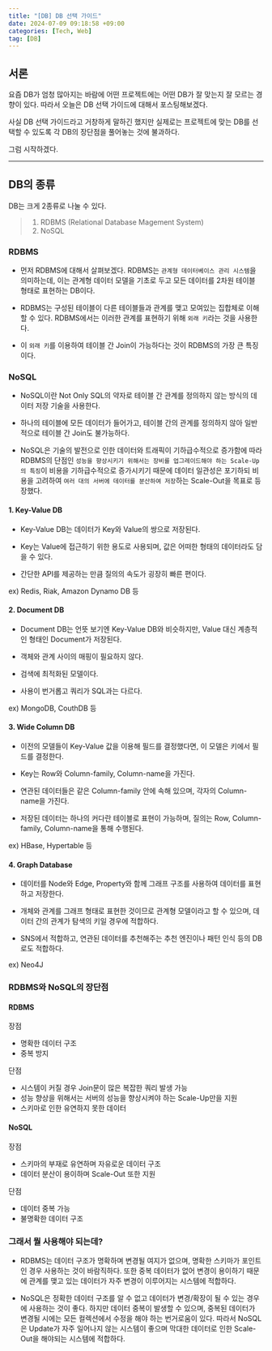 ```yaml
---
title: "[DB] DB 선택 가이드"
date: 2024-07-09 09:18:58 +09:00
categories: [Tech, Web]
tag: [DB]
---
```


## **서론**

요즘 DB가 엄청 많아지는 바람에 어떤 프로젝트에는 어떤 DB가 잘 맞는지 잘 모르는 경향이 있다. 따라서 오늘은 DB 선택 가이드에 대해서 포스팅해보겠다.

사실 DB 선택 가이드라고 거창하게 말하긴 했지만 실제로는 프로젝트에 맞는 DB를 선택할 수 있도록 각 DB의 장단점을 풀어놓는 것에 불과하다.

그럼 시작하겠다.

---

## **DB의 종류**

DB는 크게 2종류로 나눌 수 있다.

> 1. RDBMS (Relational Database Magement System)
> 2. NoSQL

### **RDBMS**

- 먼저 RDBMS에 대해서 살펴보겠다. RDBMS는 `관계형 데이터베이스 관리 시스템`을 의미하는데, 이는 관계형 데이터 모델을 기초로 두고 모든 데이터를 2차원 테이블 형태로 표현하는 DB이다.

- RDBMS는 구성된 테이블이 다른 테이블들과 관계를 맺고 모여있는 집합체로 이해할 수 있다. RDBMS에서는 이러한 관계를 표현하기 위해 `외래 키`라는 것을 사용한다.

- 이 `외래 키`를 이용하여 테이블 간 Join이 가능하다는 것이 RDBMS의 가장 큰 특징이다.

### **NoSQL**

- NoSQL이란 Not Only SQL의 약자로 테이블 간 관계를 정의하지 않는 방식의 데이터 저장 기술을 사용한다.

- 하나의 테이블에 모든 데이터가 들어가고, 테이블 간의 관계를 정의하지 않아 일반적으로 테이블 간 Join도 불가능하다.

- NoSQL은 기술의 발전으로 인한 데이터와 트래픽이 기하급수적으로 증가함에 따라 RDBMS의 단점인 `성능을 향상시키기 위해서는 장비를 업그레이드해야 하는 Scale-Up의 특징`이 비용을 기하급수적으로 증가시키기 때문에 데이터 일관성은 포기하되 비용을 고려하여 `여러 대의 서버에 데이터를 분산하여 저장`하는 Scale-Out을 목표로 등장했다.

#### **1. Key-Value DB**

- Key-Value DB는 데이터가 Key와 Value의 쌍으로 저장된다.

- Key는 Value에 접근하기 위한 용도로 사용되며, 값은 어떠한 형태의 데이터라도 담을 수 있다.

- 간단한 API를 제공하는 만큼 질의의 속도가 굉장히 빠른 편이다.

ex) Redis, Riak, Amazon Dynamo DB 등

#### **2. Document DB**

- Document DB는 언뜻 보기엔 Key-Value DB와 비슷하지만, Value 대신 계층적인 형태인 Document가 저장된다.

- 객체와 관계 사이의 매핑이 필요하지 않다.

- 검색에 최적화된 모델이다.

- 사용이 번거롭고 쿼리가 SQL과는 다르다.

ex) MongoDB, CouthDB 등

#### **3. Wide Column DB**

- 이전의 모델들이 Key-Value 값을 이용해 필드를 결정했다면, 이 모델은 키에서 필드를 결정한다.

- Key는 Row와 Column-family, Column-name을 가진다.

- 연관된 데이터들은 같은 Column-family 안에 속해 있으며, 각자의 Column-name을 가진다.

- 저장된 데이터는 하나의 커다란 테이블로 표현이 가능하며, 질의는 Row, Column-family, Column-name을 통해 수행된다.

ex) HBase, Hypertable 등

#### **4. Graph Database**

- 데이터를 Node와 Edge, Property와 함께 그래프 구조를 사용하여 데이터를 표현하고 저장한다.

- 개체와 관계를 그래프 형태로 표현한 것이므로 관계형 모델이라고 할 수 있으며, 데이터 간의 관계가 탐색의 키일 경우에 적합하다.

- SNS에서 적합하고, 연관된 데이터를 추천해주는 추천 엔진이나 패턴 인식 등의 DB로도 적합하다.

ex) Neo4J

### **RDBMS와 NoSQL의 장단점**

#### **RDBMS**

장점

- 명확한 데이터 구조
- 중복 방지

단점

- 시스템이 커질 경우 Join문이 많은 복잡한 쿼리 발생 가능
- 성능 향상을 위해서는 서버의 성능을 향상시켜야 하는 Scale-Up만을 지원
- 스키마로 인한 유연하지 못한 데이터

#### **NoSQL**

장점

- 스키마의 부재로 유연하며 자유로운 데이터 구조
- 데이터 분산이 용이하며 Scale-Out 또한 지원

단점

- 데이터 중복 가능
- 불명확한 데이터 구조

### **그래서 뭘 사용해야 되는데?**

- RDBMS는 데이터 구조가 명확하며 변경될 여지가 없으며, 명확한 스키마가 포인트인 경우 사용하는 것이 바람직하다. 또한 중복 데이터가 없어 변경이 용이하기 때문에 관계를 맺고 있는 데이터가 자주 변경이 이루어지는 시스템에 적합하다.

- NoSQL은 정확한 데이터 구조를 알 수 없고 데이터가 변경/확장이 될 수 있는 경우에 사용하는 것이 좋다. 하지만 데이터 중복이 발생할 수 있으며, 중복된 데이터가 변경될 시에는 모든 컬렉션에서 수정을 해야 하는 번거로움이 있다. 따라서 NoSQL은 Update가 자주 일어나지 않는 시스템이 좋으며 막대한 데이터로 인한 Scale-Out을 해야되는 시스템에 적합하다.
